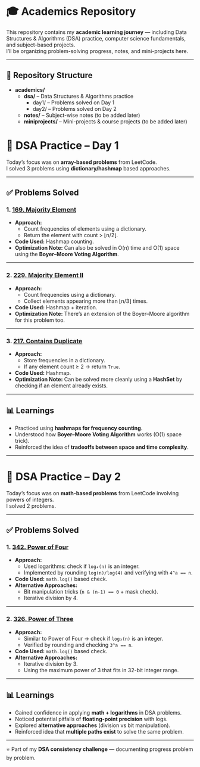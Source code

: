 # 🎓 Academics Repository  

This repository contains my **academic learning journey** — including Data Structures & Algorithms (DSA) practice, computer science fundamentals, and subject-based projects.  
I’ll be organizing problem-solving progress, notes, and mini-projects here.  

---

## 📂 Repository Structure

- **academics/**
  - **dsa/** – Data Structures & Algorithms practice
    - day1/ – Problems solved on Day 1
    - day2/ – Problems solved on Day 2
  - **notes/** – Subject-wise notes (to be added later)
  - **miniprojects/** – Mini-projects & course projects (to be added later)





# 📅 DSA Practice – Day 1  

Today’s focus was on **array-based problems** from LeetCode.  
I solved 3 problems using **dictionary/hashmap** based approaches.  

---

## ✅ Problems Solved

### 1. [169. Majority Element](https://leetcode.com/problems/majority-element/)
- **Approach:**  
  - Count frequencies of elements using a dictionary.  
  - Return the element with count > ⌊n/2⌋.  
- **Code Used:** Hashmap counting.  
- **Optimization Note:** Can also be solved in O(n) time and O(1) space using the **Boyer–Moore Voting Algorithm**.

---

### 2. [229. Majority Element II](https://leetcode.com/problems/majority-element-ii/)
- **Approach:**  
  - Count frequencies using a dictionary.  
  - Collect elements appearing more than ⌊n/3⌋ times.  
- **Code Used:** Hashmap + iteration.  
- **Optimization Note:** There’s an extension of the Boyer–Moore algorithm for this problem too.

---

### 3. [217. Contains Duplicate](https://leetcode.com/problems/contains-duplicate/)
- **Approach:**  
  - Store frequencies in a dictionary.  
  - If any element count ≥ 2 → return `True`.  
- **Code Used:** Hashmap.  
- **Optimization Note:** Can be solved more cleanly using a **HashSet** by checking if an element already exists.

---

## 📊 Learnings
- Practiced using **hashmaps for frequency counting**.  
- Understood how **Boyer–Moore Voting Algorithm** works (O(1) space trick).  
- Reinforced the idea of **tradeoffs between space and time complexity**.

---


# 📅 DSA Practice – Day 2  

Today’s focus was on **math-based problems** from LeetCode involving powers of integers.  
I solved 2 problems.  

---

## ✅ Problems Solved

### 1. [342. Power of Four](https://leetcode.com/problems/power-of-four/)
- **Approach:**  
  - Used logarithms: check if `log₄(n)` is an integer.  
  - Implemented by rounding `log(n)/log(4)` and verifying with `4^a == n`.  
- **Code Used:** `math.log()` based check.  
- **Alternative Approaches:**  
  - Bit manipulation tricks (`n & (n-1) == 0` + mask check).  
  - Iterative division by 4.

---

### 2. [326. Power of Three](https://leetcode.com/problems/power-of-three/)
- **Approach:**  
  - Similar to Power of Four → check if `log₃(n)` is an integer.  
  - Verified by rounding and checking `3^a == n`.  
- **Code Used:** `math.log()` based check.  
- **Alternative Approaches:**  
  - Iterative division by 3.  
  - Using the maximum power of 3 that fits in 32-bit integer range.

---

## 📊 Learnings
- Gained confidence in applying **math + logarithms** in DSA problems.  
- Noticed potential pitfalls of **floating-point precision** with logs.  
- Explored **alternative approaches** (division vs bit manipulation).  
- Reinforced idea that **multiple paths exist** to solve the same problem.  

---

⭐ Part of my **DSA consistency challenge** — documenting progress problem by problem.


